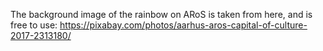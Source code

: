The background image of the rainbow on ARoS is taken from here, and is free to use: https://pixabay.com/photos/aarhus-aros-capital-of-culture-2017-2313180/